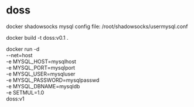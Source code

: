 # doss
docker shadowsocks
mysql config file: /root/shadowsocks/usermysql.conf

docker build -t doss:v0.1 .

docker run -d \
--net=host \
-e MYSQL_HOST=mysqlhost \
-e MYSQL_PORT=mysqlport \
-e MYSQL_USER=mysqluser \
-e MYSQL_PASSWORD=mysqlpasswd \
-e MYSQL_DBNAME=mysqldb \
-e SETMUL=1.0 \
doss:v1
